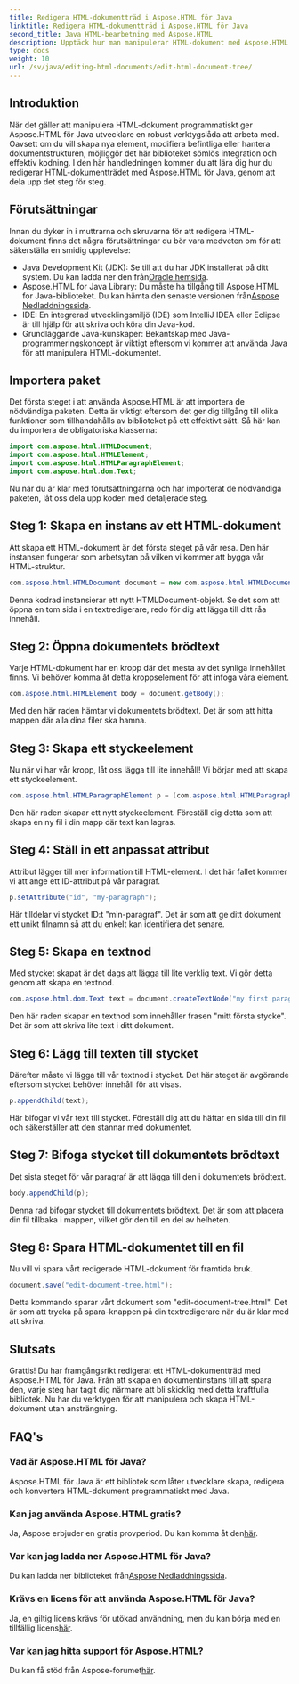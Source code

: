 ```yaml
---
title: Redigera HTML-dokumentträd i Aspose.HTML för Java
linktitle: Redigera HTML-dokumentträd i Aspose.HTML för Java
second_title: Java HTML-bearbetning med Aspose.HTML
description: Upptäck hur man manipulerar HTML-dokument med Aspose.HTML för Java. En steg-för-steg-guide för effektiv innehållshantering.
type: docs
weight: 10
url: /sv/java/editing-html-documents/edit-html-document-tree/
---
```

## Introduktion
När det gäller att manipulera HTML-dokument programmatiskt ger Aspose.HTML för Java utvecklare en robust verktygslåda att arbeta med. Oavsett om du vill skapa nya element, modifiera befintliga eller hantera dokumentstrukturen, möjliggör det här biblioteket sömlös integration och effektiv kodning. I den här handledningen kommer du att lära dig hur du redigerar HTML-dokumentträdet med Aspose.HTML för Java, genom att dela upp det steg för steg.
## Förutsättningar
Innan du dyker in i muttrarna och skruvarna för att redigera HTML-dokument finns det några förutsättningar du bör vara medveten om för att säkerställa en smidig upplevelse:
-  Java Development Kit (JDK): Se till att du har JDK installerat på ditt system. Du kan ladda ner den från[Oracle hemsida](https://www.oracle.com/java/technologies/javase-jdk11-downloads.html).
-  Aspose.HTML for Java Library: Du måste ha tillgång till Aspose.HTML for Java-biblioteket. Du kan hämta den senaste versionen från[Aspose Nedladdningssida](https://releases.aspose.com/html/java/).
- IDE: En integrerad utvecklingsmiljö (IDE) som IntelliJ IDEA eller Eclipse är till hjälp för att skriva och köra din Java-kod.
- Grundläggande Java-kunskaper: Bekantskap med Java-programmeringskoncept är viktigt eftersom vi kommer att använda Java för att manipulera HTML-dokumentet.
## Importera paket
Det första steget i att använda Aspose.HTML är att importera de nödvändiga paketen. Detta är viktigt eftersom det ger dig tillgång till olika funktioner som tillhandahålls av biblioteket på ett effektivt sätt. Så här kan du importera de obligatoriska klasserna:
```java
import com.aspose.html.HTMLDocument;
import com.aspose.html.HTMLElement;
import com.aspose.html.HTMLParagraphElement;
import com.aspose.html.dom.Text;
```
Nu när du är klar med förutsättningarna och har importerat de nödvändiga paketen, låt oss dela upp koden med detaljerade steg.
## Steg 1: Skapa en instans av ett HTML-dokument
Att skapa ett HTML-dokument är det första steget på vår resa. Den här instansen fungerar som arbetsytan på vilken vi kommer att bygga vår HTML-struktur. 
```java
com.aspose.html.HTMLDocument document = new com.aspose.html.HTMLDocument();
```
Denna kodrad instansierar ett nytt HTMLDocument-objekt. Se det som att öppna en tom sida i en textredigerare, redo för dig att lägga till ditt råa innehåll.
## Steg 2: Öppna dokumentets brödtext
Varje HTML-dokument har en kropp där det mesta av det synliga innehållet finns. Vi behöver komma åt detta kroppselement för att infoga våra element.
```java
com.aspose.html.HTMLElement body = document.getBody();
```
Med den här raden hämtar vi dokumentets brödtext. Det är som att hitta mappen där alla dina filer ska hamna.
## Steg 3: Skapa ett styckeelement
Nu när vi har vår kropp, låt oss lägga till lite innehåll! Vi börjar med att skapa ett styckeelement.
```java
com.aspose.html.HTMLParagraphElement p = (com.aspose.html.HTMLParagraphElement) document.createElement("p");
```
Den här raden skapar ett nytt styckeelement. Föreställ dig detta som att skapa en ny fil i din mapp där text kan lagras.
## Steg 4: Ställ in ett anpassat attribut
Attribut lägger till mer information till HTML-element. I det här fallet kommer vi att ange ett ID-attribut på vår paragraf.
```java
p.setAttribute("id", "my-paragraph");
```
Här tilldelar vi stycket ID:t "min-paragraf". Det är som att ge ditt dokument ett unikt filnamn så att du enkelt kan identifiera det senare.
## Steg 5: Skapa en textnod
Med stycket skapat är det dags att lägga till lite verklig text. Vi gör detta genom att skapa en textnod.
```java
com.aspose.html.dom.Text text = document.createTextNode("my first paragraph");
```
Den här raden skapar en textnod som innehåller frasen "mitt första stycke". Det är som att skriva lite text i ditt dokument.
## Steg 6: Lägg till texten till stycket
Därefter måste vi lägga till vår textnod i stycket. Det här steget är avgörande eftersom stycket behöver innehåll för att visas.
```java
p.appendChild(text);
```
Här bifogar vi vår text till stycket. Föreställ dig att du häftar en sida till din fil och säkerställer att den stannar med dokumentet.
## Steg 7: Bifoga stycket till dokumentets brödtext
Det sista steget för vår paragraf är att lägga till den i dokumentets brödtext. 
```java
body.appendChild(p);
```
Denna rad bifogar stycket till dokumentets brödtext. Det är som att placera din fil tillbaka i mappen, vilket gör den till en del av helheten.
## Steg 8: Spara HTML-dokumentet till en fil
Nu vill vi spara vårt redigerade HTML-dokument för framtida bruk. 
```java
document.save("edit-document-tree.html");
```
Detta kommando sparar vårt dokument som "edit-document-tree.html". Det är som att trycka på spara-knappen på din textredigerare när du är klar med att skriva.
## Slutsats
Grattis! Du har framgångsrikt redigerat ett HTML-dokumentträd med Aspose.HTML för Java. Från att skapa en dokumentinstans till att spara den, varje steg har tagit dig närmare att bli skicklig med detta kraftfulla bibliotek. Nu har du verktygen för att manipulera och skapa HTML-dokument utan ansträngning.

## FAQ's
### Vad är Aspose.HTML för Java?
Aspose.HTML för Java är ett bibliotek som låter utvecklare skapa, redigera och konvertera HTML-dokument programmatiskt med Java.
### Kan jag använda Aspose.HTML gratis?
 Ja, Aspose erbjuder en gratis provperiod. Du kan komma åt den[här](https://releases.aspose.com/).
### Var kan jag ladda ner Aspose.HTML för Java?
 Du kan ladda ner biblioteket från[Aspose Nedladdningssida](https://releases.aspose.com/html/java/).
### Krävs en licens för att använda Aspose.HTML för Java?
 Ja, en giltig licens krävs för utökad användning, men du kan börja med en tillfällig licens[här](https://purchase.aspose.com/temporary-license/).
### Var kan jag hitta support för Aspose.HTML?
 Du kan få stöd från Aspose-forumet[här](https://forum.aspose.com/c/html/29).